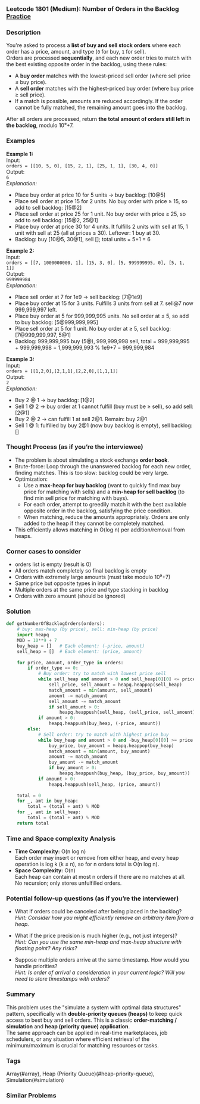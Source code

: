 ### Leetcode 1801 (Medium): Number of Orders in the Backlog [Practice](https://leetcode.com/problems/number-of-orders-in-the-backlog)

### Description  
You're asked to process a **list of buy and sell stock orders** where each order has a price, amount, and type (`0` for buy, `1` for sell).  
Orders are processed **sequentially**, and each new order tries to match with the best existing opposite order in the backlog, using these rules:
- A **buy order** matches with the lowest-priced sell order (where sell price ≤ buy price).
- A **sell order** matches with the highest-priced buy order (where buy price ≥ sell price).
- If a match is possible, amounts are reduced accordingly. If the order cannot be fully matched, the remaining amount goes into the backlog.

After all orders are processed, return **the total amount of orders still left in the backlog**, modulo 10⁹+7.

### Examples  

**Example 1:**  
Input:  
`orders = [[10, 5, 0], [15, 2, 1], [25, 1, 1], [30, 4, 0]]`  
Output:  
`6`  
*Explanation:*  
- Place buy order at price 10 for 5 units → buy backlog: [10@5]
- Place sell order at price 15 for 2 units. No buy order with price ≥ 15, so add to sell backlog: [15@2]
- Place sell order at price 25 for 1 unit. No buy order with price ≥ 25, so add to sell backlog: [15@2, 25@1]
- Place buy order at price 30 for 4 units. It fulfills 2 units with sell at 15, 1 unit with sell at 25 (all at prices ≤ 30). Leftover: 1 buy at 30.
- Backlog: buy [10@5, 30@1], sell []; total units = 5+1 = 6

**Example 2:**  
Input:  
`orders = [[7, 1000000000, 1], [15, 3, 0], [5, 999999995, 0], [5, 1, 1]]`  
Output:  
`999999984`  
*Explanation:*  
- Place sell order at 7 for 1e9 → sell backlog: [7@1e9]
- Place buy order at 15 for 3 units. Fulfills 3 units from sell at 7. sell@7 now 999,999,997 left.
- Place buy order at 5 for 999,999,995 units. No sell order at ≤ 5, so add to buy backlog: [5@999,999,995]
- Place sell order at 5 for 1 unit. No buy order at ≥ 5, sell backlog: [7@999,999,997, 5@1]
- Backlog: 999,999,995 buy (5@), 999,999,998 sell, total = 999,999,995 + 999,999,998 = 1,999,999,993 % 1e9+7 = 999,999,984

**Example 3:**  
Input:  
`orders = [[1,2,0],[2,1,1],[2,2,0],[1,1,1]]`  
Output:  
`2`  
*Explanation:*  
- Buy 2 @ 1 → buy backlog: [1@2]
- Sell 1 @ 2 → buy order at 1 cannot fulfill (buy must be ≥ sell), so add sell: [2@1]
- Buy 2 @ 2 → can fulfill 1 at sell 2@1. Remain: buy 2@1
- Sell 1 @ 1: fulfilled by buy 2@1 (now buy backlog is empty), sell backlog: []

### Thought Process (as if you’re the interviewee)  
- The problem is about simulating a stock exchange **order book**.
- Brute-force: Loop through the unanswered backlog for each new order, finding matches. This is too slow: backlog could be very large.
- Optimization:  
  - Use a **max-heap for buy backlog** (want to quickly find max buy price for matching with sells) and a **min-heap for sell backlog** (to find min sell price for matching with buys).
  - For each order, attempt to greedily match it with the best available opposite order in the backlog, satisfying the price condition.
  - When matching, reduce the amounts appropriately. Orders are only added to the heap if they cannot be completely matched.
- This efficiently allows matching in O(log n) per addition/removal from heaps.

### Corner cases to consider  
- orders list is empty (result is 0)
- All orders match completely so final backlog is empty
- Orders with extremely large amounts (must take modulo 10⁹+7)
- Same price but opposite types in input
- Multiple orders at the same price and type stacking in backlog
- Orders with zero amount (should be ignored)

### Solution

```python
def getNumberOfBacklogOrders(orders):
    # buy: max-heap (by price), sell: min-heap (by price)
    import heapq
    MOD = 10**9 + 7
    buy_heap = []   # Each element: (-price, amount)
    sell_heap = []  # Each element: (price, amount)
    
    for price, amount, order_type in orders:
        if order_type == 0:
            # Buy order: try to match with lowest price sell
            while sell_heap and amount > 0 and sell_heap[0][0] <= price:
                sell_price, sell_amount = heapq.heappop(sell_heap)
                match_amount = min(amount, sell_amount)
                amount -= match_amount
                sell_amount -= match_amount
                if sell_amount > 0:
                    heapq.heappush(sell_heap, (sell_price, sell_amount))
            if amount > 0:
                heapq.heappush(buy_heap, (-price, amount))
        else:
            # Sell order: try to match with highest price buy
            while buy_heap and amount > 0 and -buy_heap[0][0] >= price:
                buy_price, buy_amount = heapq.heappop(buy_heap)
                match_amount = min(amount, buy_amount)
                amount -= match_amount
                buy_amount -= match_amount
                if buy_amount > 0:
                    heapq.heappush(buy_heap, (buy_price, buy_amount))
            if amount > 0:
                heapq.heappush(sell_heap, (price, amount))
    
    total = 0
    for _, amt in buy_heap:
        total = (total + amt) % MOD
    for _, amt in sell_heap:
        total = (total + amt) % MOD
    return total
```

### Time and Space complexity Analysis  

- **Time Complexity:** O(n log n)  
  Each order may insert or remove from either heap, and every heap operation is log k (k ≤ n), so for n orders total is O(n log n).
- **Space Complexity:** O(n)  
  Each heap can contain at most n orders if there are no matches at all. No recursion; only stores unfulfilled orders.

### Potential follow-up questions (as if you’re the interviewer)  

- What if orders could be canceled after being placed in the backlog?  
  *Hint: Consider how you might efficiently remove an arbitrary item from a heap.*

- What if the price precision is much higher (e.g., not just integers)?  
  *Hint: Can you use the same min-heap and max-heap structure with floating point? Any risks?*

- Suppose multiple orders arrive at the same timestamp. How would you handle priorities?  
  *Hint: Is order of arrival a consideration in your current logic? Will you need to store timestamps with orders?*

### Summary
This problem uses the "simulate a system with optimal data structures" pattern, specifically with **double-priority queues (heaps)** to keep quick access to best buy and sell orders. This is a classic **order-matching / simulation** and **heap (priority queue) application**.  
The same approach can be applied in real-time marketplaces, job schedulers, or any situation where efficient retrieval of the minimum/maximum is crucial for matching resources or tasks.

### Tags
Array(#array), Heap (Priority Queue)(#heap-priority-queue), Simulation(#simulation)

### Similar Problems
